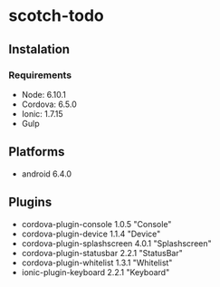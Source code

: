 # scotch-todo

## Instalation

### Requirements

- Node: 6.10.1
- Cordova: 6.5.0
- Ionic: 1.7.15
- Gulp

## Platforms

- android 6.4.0

## Plugins

- cordova-plugin-console 1.0.5 "Console"
- cordova-plugin-device 1.1.4 "Device"
- cordova-plugin-splashscreen 4.0.1 "Splashscreen"
- cordova-plugin-statusbar 2.2.1 "StatusBar"
- cordova-plugin-whitelist 1.3.1 "Whitelist"
- ionic-plugin-keyboard 2.2.1 "Keyboard"
